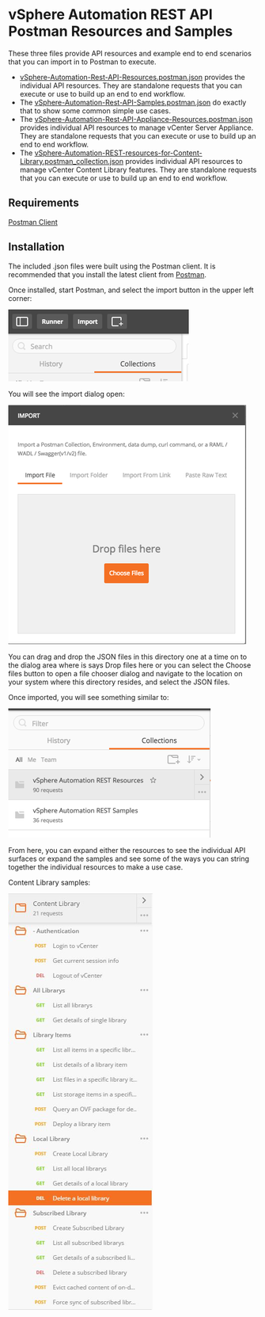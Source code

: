 # vSphere Automation REST API Postman Resources and Samples

These three files provide API resources and example end to end scenarios that you
can import in to Postman to execute.

* [vSphere-Automation-Rest-API-Resources.postman.json](vSphere-Automation-Rest-API-Resources.postman.json) provides the
individual API resources. They are standalone requests that you can execute or use to build up an end to end workflow.
* The [vSphere-Automation-Rest-API-Samples.postman.json](vSphere-Automation-Rest-API-Samples.postman.json) do
exactly that to show some common simple use cases.
* The [vSphere-Automation-Rest-API-Appliance-Resources.postman.json](vSphere-Automation-Rest-API-Appliance-Resources.postman.json)
provides individual API resources to manage vCenter Server Appliance. They are standalone requests that you can execute
or use to build up an end to end workflow.
* The [vSphere-Automation-REST-resources-for-Content-Library.postman_collection.json](vSphere-Automation-REST-resources-for-Content-Library.postman_collection.json)
provides individual API resources to manage vCenter Content Library features. They are standalone requests that you can execute
or use to build up an end to end workflow.


## Requirements
[Postman Client](https://www.getpostman.com)

## Installation

The included .json files were built using the Postman client. It is recommended that you install the latest client from [Postman](https://www.getpostman.com).

Once installed, start Postman, and select the import button in the upper left corner:

![import button](images/importbutton.png "Import button")


You will see the import dialog open:

![import dialog](images/importdialog.png "Import dialog")

You can drag and drop the JSON files in this directory one at a time on to the
dialog area where is says Drop files here or you can select the Choose files
button to open a file chooser dialog and navigate to the location on your system
where this directory resides, and select the JSON files.

Once imported, you will see something similar to:

![imported](images/imported.png "Imported")

From here, you can expand either the resources to see the individual API surfaces
or expand the samples and see some of the ways you can string together the
individual resources to make a use case.

Content Library samples:

![Content Library Samples](images/ContentLibrary_Sample.JPG "Content Library")

